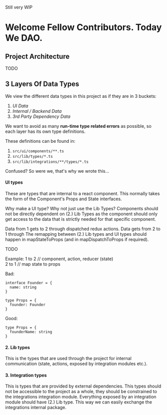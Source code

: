 Still very WIP

# Welcome Fellow Contributors. Today We DAO.

## Project Architecture

TODO

## 3 Layers Of Data Types

We view the different data types in this project as if they are in 3 buckets:

1. _UI Data_
2. _Internal / Backend Data_
3. _3rd Party Dependency Data_

We want to avoid as many **run-time type related errors** as possible, so each layer has its own type definitions.

These definitions can be found in:

1. `src/ui/components/**.ts`
2. `src/lib/types/*.ts`
3. `src/lib/integrations/**/types/*.ts`

Confused? So were we, that's why we wrote this...

#### UI types

These are types that are internal to a react component. This normally takes the form of the Component's Props and State interfaces.

Why make a UI type? Why not just use the Lib Types? Components should not be directly dependent on (2.) Lib Types as the component should only get access to the data that is strictly needed for that specific component.

Data from 1 gets to 2 through dispatched redux actions. Data gets from 2 to 1 through
The remapping between (2.) Lib types and UI types should happen in mapStateToProps (and in mapDispatchToProps if required).

TODO

Example:
1 to 2
// component, action, reducer (state)  
2 to 1
// map state to props

Bad:

```
interface Founder = {
  name: string
}

type Props = {
  founder: Founder
}
```

Good:

```
type Props = {
  founderName: string
}
```

#### 2. Lib types

This is the types that are used through the project for internal communication (state, actions, exposed by integration modules etc.).

#### 3. Integration types

This is types that are provided by external dependencies. This types should not be accessible to the project as a whole, they should be constrained to the integrations integration module. Everything exposed by an integration module should have (2.) Lib type. This way we can easily exchange the integrations internal package.
